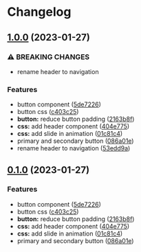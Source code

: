# Changelog

## [1.0.0](https://github.com/jiayike/pixel-ui/compare/styles-v0.1.1...styles-v1.0.0) (2023-01-27)


### ⚠ BREAKING CHANGES

* rename header to navigation

### Features

* button component ([5de7226](https://github.com/jiayike/pixel-ui/commit/5de722656b3c2d906f79657fd94e751d75c5240f))
* button css ([c403c25](https://github.com/jiayike/pixel-ui/commit/c403c259bda8c476d3234f8ff17bb71d627a1a71))
* **button:** reduce button padding ([2163b8f](https://github.com/jiayike/pixel-ui/commit/2163b8fec826aec6ee3c7784f2969f58fb09eaf0))
* **css:** add header component ([404e775](https://github.com/jiayike/pixel-ui/commit/404e77533e5661f06ae20583af41e5df616f3578))
* **css:** add slide in animation ([01c81c4](https://github.com/jiayike/pixel-ui/commit/01c81c4171c6364b147fbfa387cd6ec44f8352b8))
* primary and secondary button ([086a01e](https://github.com/jiayike/pixel-ui/commit/086a01ebf86af2aa1af9f61ae28f13698bbed8a2))
* rename header to navigation ([53edd9a](https://github.com/jiayike/pixel-ui/commit/53edd9a197c3725834d07e0fac50de04a5f8d3a5))

## [0.1.0](https://github.com/jiayike/pixel-ui/compare/styles-v0.0.1...styles-v0.1.0) (2023-01-27)


### Features

* button component ([5de7226](https://github.com/jiayike/pixel-ui/commit/5de722656b3c2d906f79657fd94e751d75c5240f))
* button css ([c403c25](https://github.com/jiayike/pixel-ui/commit/c403c259bda8c476d3234f8ff17bb71d627a1a71))
* **button:** reduce button padding ([2163b8f](https://github.com/jiayike/pixel-ui/commit/2163b8fec826aec6ee3c7784f2969f58fb09eaf0))
* **css:** add header component ([404e775](https://github.com/jiayike/pixel-ui/commit/404e77533e5661f06ae20583af41e5df616f3578))
* **css:** add slide in animation ([01c81c4](https://github.com/jiayike/pixel-ui/commit/01c81c4171c6364b147fbfa387cd6ec44f8352b8))
* primary and secondary button ([086a01e](https://github.com/jiayike/pixel-ui/commit/086a01ebf86af2aa1af9f61ae28f13698bbed8a2))
